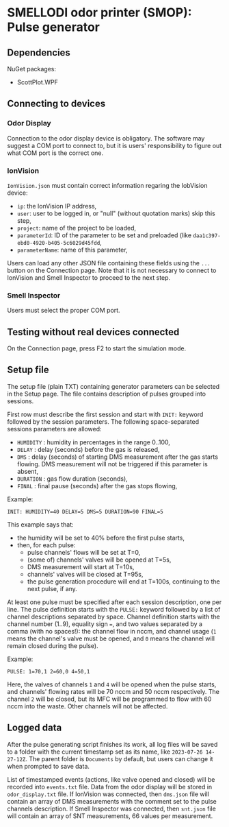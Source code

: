 # SMELLODI odor printer (SMOP): Pulse generator

## Dependencies

NuGet packages:
- ScottPlot.WPF

## Connecting to devices

### Odor Display

Connection to the odor display device is obligatory. The software may suggest a COM port to connect to, but it is users' responsibility to figure out what COM port is the correct one.

### IonVision

`IonVision.json` must contain correct information regaring the IobVision device:

- `ip`: the IonVision IP address,
- `user`: user to be logged in, or "null" (without quotation marks) skip this step,
- `project`: name of the project to be loaded,
- `parameterId`: ID of the parameter to be set and preloaded (like `daa1c397-ebd0-4920-b405-5c6029d45fdd`,
- `parameterName`: name of this parameter,

Users can load any other JSON file containing these fields using the `...` button on the Connection page.
Note that it is not necessary to connect to IonVision and Smell Inspector to proceed to the next step.

### Smell Inspector

Users must select the proper COM port.

## Testing without real devices connected

On the Connection page, press F2 to start the simulation mode.

## Setup file

The setup file (plain TXT) containing generator parameters can be selected in the Setup page.
The file contains description of pulses grouped into sessions.

First row must describe the first session and start with `INIT:` keyword followed by the session parameters.
The following space-separated sessions parameters are allowed:

- `HUMIDITY` : humidity in percentages in the range 0..100,
- `DELAY` : delay (seconds) before the gas is released,
- `DMS` : delay (seconds) of starting DMS measurement after the gas starts flowing. DMS measurement will not be triggered if this parameter is absent,
- `DURATION` : gas flow duration (seconds),
- `FINAL` : final pause (seconds) after the gas stops flowing,

Example:
```
INIT: HUMIDITY=40 DELAY=5 DMS=5 DURATION=90 FINAL=5
```

This example says that:
- the humidity will be set to 40% before the first pulse starts,
- then, for each pulse:
	- pulse channels' flows will be set at T=0,
	- (some of) channels' valves will be opened at T=5s,
	- DMS measurement will start at T=10s,
	- channels' valves will be closed at T=95s,
	- the pulse generation procedure will end at T=100s, continuing to the next pulse, if any.

At least one pulse must be specified after each session description, one per line. The pulse definition starts with the `PULSE:` keyword followed by a list of channel descriptions separated by space.
Channel definition starts with the channel number (1..9), equality sign `=`, and two values separated by a comma (with no spaces!): the channel flow in nccm, 
and channel usage (`1` means the channel's valve must be opened, and `0` means the channel will remain closed during the pulse).

Example:
```
PULSE: 1=70,1 2=60,0 4=50,1
```
Here, the valves of channels `1` and `4` will be opened when the pulse starts, and channels' flowing rates will be 70 nccm and 50 nccm respectively.
The channel `2` will be closed, but its MFC will be programmed to flow with 60 nccm into the waste. Other channels will not be affected.

## Logged data

After the pulse generating script finishes its work, all log files will be saved to a folder with the current timestamp set as its name, like `2023-07-26 14-27-12Z`.
The parent folder is `Documents` by default, but users can change it when prompted to save data.

List of timestamped events (actions, like valve opened and closed) will be recorded into `events.txt` file.
Data from the odor display will be stored in `odor_display.txt` file.
If IonVision was connected, then `dms.json` file will contain an array of DMS measurements with the comment set to the pulse channels description.
If Smell Inspector was connected, then `snt.json` file will contain an array of SNT measurements, 66 values per measurement.
